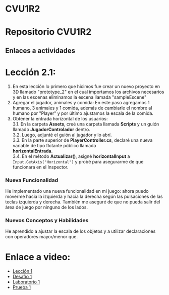 # CVU1R2

# Repositorio CVU1R2

## Enlaces a actividades

# Lección 2.1: 
1. En esta lección lo primero que hicimos fue crear un nuevo proyecto en 3D llamado "prototype_2" en el cual importamos los archivos necesarios y en las escenas eliminamos la escena llamada "sampleEscene"
2. Agregar el jugador, animales y comida: En este paso agregamos 1 humano, 3 animales y 1 comida, además de cambiarle el nombre al humano por "Player" y por último ajustamos la escala de la comida.
3. Obtener la entrada horizontal de los usuarios: \
  3.1. En la carpeta **Assets**, creé una carpeta llamada **Scripts** y un guión llamado **JugadorControlador** dentro. \
  3.2. Luego, adjunté el guión al jugador y lo abrí. \
  3.3. En la parte superior de **PlayerController.cs**, declaré una nueva variable de tipo flotante público llamada     
  **horizontalEntrada**. \
  3.4. En el método **Actualizar()**, asigné **horizontalInput** a `Input.GetAxis("Horizontal")` y probé para asegurarme de que funcionara
     en el Inspector. 



### Nueva Funcionalidad
He implementado una nueva funcionalidad en mi juego: ahora puedo moverme hacia la izquierda y hacia la derecha según las pulsaciones de las teclas izquierda y derecha. También me aseguré de que no pueda salir del área de juego por ninguno de los lados.

### Nuevos Conceptos y Habilidades
He aprendido a ajustar la escala de los objetos y a utilizar declaraciones con operadores mayor/menor que.

# Enlace a video:
- [Lección 1](https://link-a-leccion-1.com)
- [Desafío 1](https://link-a-desafio-1.com)
- [Laboratorio 1](https://link-a-laboratorio-1.com)
- [Prueba 1](https://link-a-prueba-1.com)
